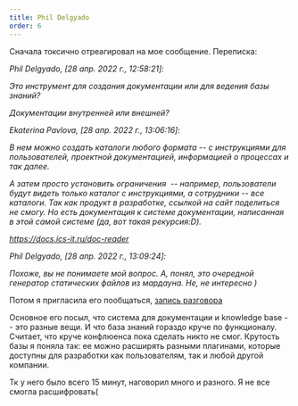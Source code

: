 ```yaml
---
title: Phil Delgyado
order: 6
---
```


Сначала токсично отреагировал на мое сообщение. Переписка:

*Phil Delgyado, \[28 апр. 2022 г., 12:58:21\]:*

*Это инструмент для создания документации или для ведения базы знаний?*

*Документации внутренней или внешней?*

*Ekaterina Pavlova, \[28 апр. 2022 г., 13:06:16\]:*

*В нем можно создать каталоги любого формата -- с инструкциями для пользователей, проектной документацией, информацией о процессах и так далее.*

*А затем просто установить ограничения  -- например, пользователи будут видеть только каталог с инструкциями, а сотрудники -- все каталоги. Так как продукт в разработке, ссылкой на сайт поделиться не смогу. Но есть документация к системе документации, написанная в этой самой системе (да, вот такая рекурсия:D).*

*<https://docs.ics-it.ru/doc-reader>*

*Phil Delgyado, \[28 апр. 2022 г., 13:09:24\]:*

*Похоже, вы не понимаете мой вопрос. А, понял, это очередной генератор статических файлов из мардауна. Не, не интересно )*

Потом я пригласила его пообщаться, [запись разговора](https://icsitru-my.sharepoint.com/:v:/g/personal/ekaterina_pavlova_ics-it_ru/EaoPuyctFXBHivWf-R6urdQB0Rbh6tPYQHsQ7GBielMHFA?e=jiSv6k)

Основное его посыл, что система для документации и knowledge base -- это разные вещи. И что база знаний гораздо круче по функционалу. Считает, что круче конфлюенса пока сделать никто не смог. Крутость базы я поняла так: ее можно расширять разными плагинами, которые доступны для разработки как пользователям, так и любой другой компании.

Тк у него было всего 15 минут, наговорил много и разного. Я не все смогла расшифровать(